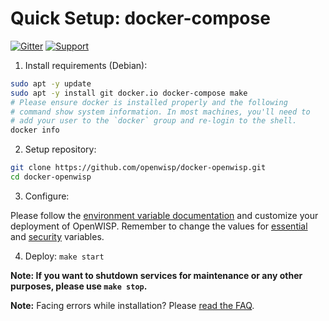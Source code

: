 # Quick Setup: docker-compose

[![Gitter](https://img.shields.io/gitter/room/openwisp/general.svg)](https://gitter.im/openwisp/dockerize-openwisp)
[![Support](https://img.shields.io/badge/support-orange.svg)](http://openwisp.org/support.html)

1. Install requirements (Debian):

```bash
sudo apt -y update
sudo apt -y install git docker.io docker-compose make
# Please ensure docker is installed properly and the following
# command show system information. In most machines, you'll need to
# add your user to the `docker` group and re-login to the shell.
docker info
```

2. Setup repository:

```bash
git clone https://github.com/openwisp/docker-openwisp.git
cd docker-openwisp
```

3. Configure:

Please follow the [environment variable documentation](ENV.md) and customize your deployment of OpenWISP.
Remember to change the values for [essential](ENV.md#Essential) and [security](ENV.md#Security) variables.

4. Deploy: `make start`

**Note: If you want to shutdown services for maintenance or any other purposes, please use `make stop`.**

**Note:** Facing errors while installation? Please [read the FAQ](FAQ.md).
